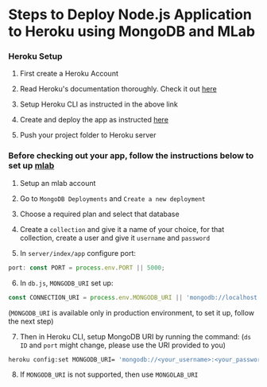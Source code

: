 # Steps to Deploy Node.js Application to Heroku using MongoDB and MLab

### Heroku Setup

1. First create a Heroku Account

2. Read Heroku's documentation thoroughly. Check it out [here](https://devcenter.heroku.com/articles/getting-started-with-nodejs#set-up)

2. Setup Heroku CLI as instructed in the above link

3. Create and deploy the app as instructed [here](https://devcenter.heroku.com/articles/getting-started-with-nodejs#deploy-the-app)

4. Push your project folder to Heroku server

### Before checking out your app, follow the instructions below to set up [mlab](https://mlab.com/)

1. Setup an mlab account

2. Go to ```MongoDB Deployments``` and ```Create a new deployment```

3. Choose a required plan and select that database

4. Create a ```collection``` and give it a name of your choice, for that collection, create a user and give it ```username``` and ```password```

5. In ```server/index/app```  configure port:
```javascript
port: const PORT = process.env.PORT || 5000;
```

6. In ```db.js```, ```MONGODB_URI``` set up: 
```javascript
const CONNECTION_URI = process.env.MONGODB_URI || 'mongodb://localhost:<your_id>/<name_of_your_db_folder>' 
```
(```MONGODB_URI``` is available only in production environment, to set it up, follow the next step)

7. Then in Heroku CLI, setup MongoDB URI by running the command:
(```ds ID``` and ```port``` might change, please use the URI provided to you)

```sh
heroku config:set MONGODB_URI= 'mongodb://<your_username>:<your_password>@ds223653.mlab.com:23653/rsvp_data'
```

8. If ```MONGODB_URI``` is not supported, then use ```MONGOLAB_URI```


